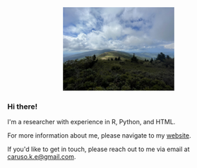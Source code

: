 <div align="center">
  <img width="50%" height = "50%" src= "https://github.com/kathryncaruso/kathryncaruso.github.io/blob/fc0d2901894c1bb4824965838bcaa057891393c3/assets/img/appalachian-roan-mountain.jpeg" alt="Roan Mountain" />
</div> 

### Hi there! 
I'm a researcher with experience in R, Python, and HTML.

For more information about me, please navigate to my [website](https://kathryncaruso.github.io).

If you'd like to get in touch, please reach out to me via email at [caruso.k.e@gmail.com](mailto:caruso.k.e@gmail.com).
